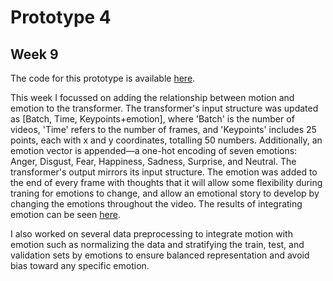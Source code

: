 # Prototype 4

## Week 9

The code for this prototype is available [here](notebooks/prototypes/inter-prototype-4.ipynb).

This week I focussed on adding the relationship between motion and emotion to the transformer. The transformer's input structure was updated as [Batch, Time, Keypoints+emotion], where 'Batch' is the number of videos, 'Time' refers to the number of frames, and 'Keypoints' includes 25 points, each with x and y coordinates, totalling 50 numbers. Additionally, an emotion vector is appended—a one-hot encoding of seven emotions: Anger, Disgust, Fear, Happiness, Sadness, Surprise, and Neutral. The transformer's output mirrors its input structure. The emotion was added to the end of every frame with thoughts that it will allow some flexibility during traning for emotions to change, and allow an emotional story to develop by changing the emotions throughout the video. The results of integrating emotion can be seen [here](https://drive.google.com/file/d/1udf-rDy86NtPzTLwH3QNBdkUi4ZS3oEn/view?usp=sharing).

I also worked on several data preprocessing to integrate motion with emotion such as normalizing the data and stratifying the train, test, and validation sets by emotions to ensure balanced representation and avoid bias toward any specific emotion. 
